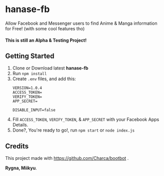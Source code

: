 # hanase-fb
Allow Facebook and Messenger users to find Anime &amp; Manga information for Free! (with some cool features tho)

#### This is still an Alpha &amp; Testing Project!

## Getting Started
1. Clone or Download latest **hanase-fb**
2. Run `npm install`
3. Create `.env` files, and add this:
    ```env
    VERSION=1.0.4
    ACCESS_TOKEN=
    VERIFY_TOKEN=
    APP_SECRET=

    DISABLE_INPUT=false
    ```
4. Fill `ACCESS_TOKEN`, `VERIFY_TOKEN`, &amp; `APP_SECRET` with your Facebook Apps Details.
5. Done?, You're ready to go!, run `npm start` or `node index.js`

## Credits
This project made with https://github.com/Charca/bootbot .

**Rygna, Miikyu**.
